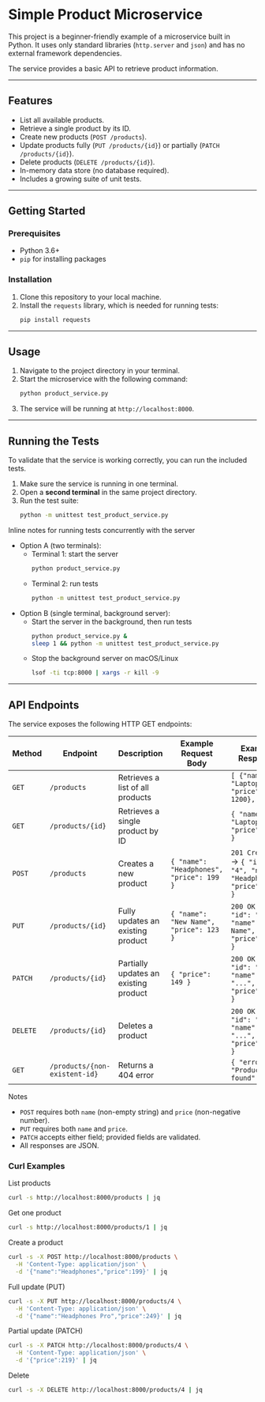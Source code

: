 # Simple Product Microservice

This project is a beginner-friendly example of a microservice built in Python. It uses only standard libraries (`http.server` and `json`) and has no external framework dependencies.

The service provides a basic API to retrieve product information.

---

## Features

-   List all available products.
-   Retrieve a single product by its ID.
-   Create new products (`POST /products`).
-   Update products fully (`PUT /products/{id}`) or partially (`PATCH /products/{id}`).
-   Delete products (`DELETE /products/{id}`).
-   In-memory data store (no database required).
-   Includes a growing suite of unit tests.

---

## Getting Started

### Prerequisites

-   Python 3.6+
-   `pip` for installing packages

### Installation

1.  Clone this repository to your local machine.
2.  Install the `requests` library, which is needed for running tests:
    ```bash
    pip install requests
    ```

---

## Usage

1.  Navigate to the project directory in your terminal.
2.  Start the microservice with the following command:
    ```bash
    python product_service.py
    ```
3.  The service will be running at `http://localhost:8000`.

---

## Running the Tests

To validate that the service is working correctly, you can run the included tests.

1.  Make sure the service is running in one terminal.
2.  Open a **second terminal** in the same project directory.
3.  Run the test suite:
    ```bash
    python -m unittest test_product_service.py
    ```

Inline notes for running tests concurrently with the server
- Option A (two terminals):
  - Terminal 1: start the server
    ```bash
    python product_service.py
    ```
  - Terminal 2: run tests
    ```bash
    python -m unittest test_product_service.py
    ```
- Option B (single terminal, background server):
  - Start the server in the background, then run tests
    ```bash
    python product_service.py &
    sleep 1 && python -m unittest test_product_service.py
    ```
  - Stop the background server on macOS/Linux
    ```bash
    lsof -ti tcp:8000 | xargs -r kill -9
    ```


---

## API Endpoints

The service exposes the following HTTP GET endpoints:

| Method | Endpoint              | Description                                 | Example Request Body                     | Example Response                                      |
|--------|-----------------------|---------------------------------------------|------------------------------------------|-------------------------------------------------------|
| `GET`  | `/products`           | Retrieves a list of all products            |                                          | `[ {"name": "Laptop", "price": 1200}, ... ]`        |
| `GET`  | `/products/{id}`      | Retrieves a single product by ID            |                                          | `{ "name": "Laptop", "price": 1200 }`              |
| `POST` | `/products`           | Creates a new product                       | `{ "name": "Headphones", "price": 199 }` | `201 Created` → `{ "id": "4", "name": "Headphones", "price": 199 }` |
| `PUT`  | `/products/{id}`      | Fully updates an existing product           | `{ "name": "New Name", "price": 123 }`  | `200 OK` → `{ "id": "4", "name": "New Name", "price": 123 }`        |
| `PATCH`| `/products/{id}`      | Partially updates an existing product       | `{ "price": 149 }`                      | `200 OK` → `{ "id": "4", "name": "...", "price": 149 }`            |
| `DELETE`| `/products/{id}`     | Deletes a product                           |                                          | `200 OK` → `{ "id": "4", "name": "...", "price": ... }`             |
| `GET`  | `/products/{non-existent-id}` | Returns a 404 error                 |                                          | `{ "error": "Product not found" }`                    |

Notes
- `POST` requires both `name` (non-empty string) and `price` (non-negative number).
- `PUT` requires both `name` and `price`.
- `PATCH` accepts either field; provided fields are validated.
- All responses are JSON.

### Curl Examples

List products
```bash
curl -s http://localhost:8000/products | jq
```

Get one product
```bash
curl -s http://localhost:8000/products/1 | jq
```

Create a product
```bash
curl -s -X POST http://localhost:8000/products \
  -H 'Content-Type: application/json' \
  -d '{"name":"Headphones","price":199}' | jq
```

Full update (PUT)
```bash
curl -s -X PUT http://localhost:8000/products/4 \
  -H 'Content-Type: application/json' \
  -d '{"name":"Headphones Pro","price":249}' | jq
```

Partial update (PATCH)
```bash
curl -s -X PATCH http://localhost:8000/products/4 \
  -H 'Content-Type: application/json' \
  -d '{"price":219}' | jq
```

Delete
```bash
curl -s -X DELETE http://localhost:8000/products/4 | jq
```